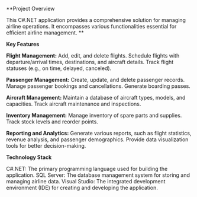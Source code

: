 **Project Overview

This C#.NET application provides a comprehensive solution for managing airline operations. It encompasses various functionalities essential for efficient airline management.
**

**Key Features**

**Flight Management:**
Add, edit, and delete flights.
Schedule flights with departure/arrival times, destinations, and aircraft details.
Track flight statuses (e.g., on time, delayed, canceled).

**Passenger Management:**
Create, update, and delete passenger records.
Manage passenger bookings and cancellations.
Generate boarding passes.

**Aircraft Management:**
Maintain a database of aircraft types, models, and capacities.
Track aircraft maintenance and inspections.

**Inventory Management:**
Manage inventory of spare parts and supplies.
Track stock levels and reorder points.

**Reporting and Analytics:**
Generate various reports, such as flight statistics, revenue analysis, and passenger demographics.
Provide data visualization tools for better decision-making.


**Technology Stack**

C#.NET: The primary programming language used for building the application.
SQL Server: The database management system for storing and managing airline data.
Visual Studio: The integrated development environment (IDE) for creating and developing the application.
